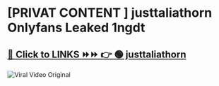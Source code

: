 
 # [PRIVAT CONTENT ] justtaliathorn Onlyfans Leaked 1ngdt

## <h2><a href="https://clipsfans.com/justtaliathorn&ref=git">🔗 Click to LINKS ⏩⏩ 👉 🟢 justtaliathorn </a></h2>

<a href="https://clipsfans.com/justtaliathorn&ref=git" rel="nofollow" data-target="animated-image.originalLink"><img src="https://i.ibb.co.com/xMMVF88/686577567.gif" alt="Viral Video Original" style="max-width: 100%; display: inline-block;" data-target="animated-image.originalImage"></a>

